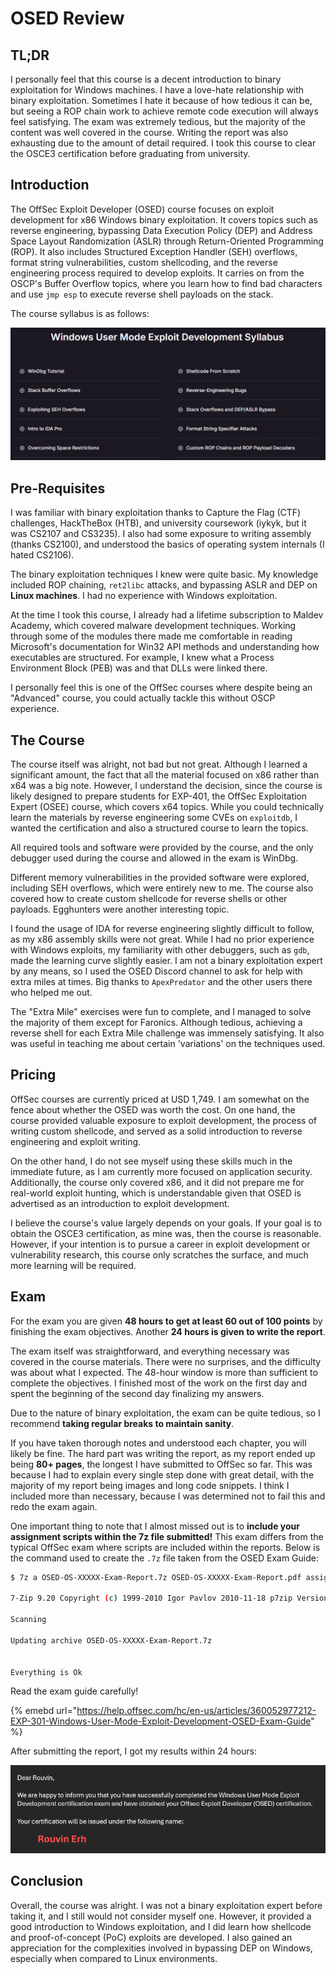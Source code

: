 # OSED Review

## TL;DR

I personally feel that this course is a decent introduction to binary exploitation for Windows machines. I have a love-hate relationship with binary exploitation. Sometimes I hate it because of how tedious it can be, but seeing a ROP chain work to achieve remote code execution will always feel satisfying. The exam was extremely tedious, but the majority of the content was well covered in the course. Writing the report was also exhausting due to the amount of detail required. I took this course to clear the OSCE3 certification before graduating from university.

## Introduction

The OffSec Exploit Developer (OSED) course focuses on exploit development for x86 Windows binary exploitation. It covers topics such as reverse engineering, bypassing Data Execution Policy (DEP) and Address Space Layout Randomization (ASLR) through Return-Oriented Programming (ROP). It also includes Structured Exception Handler (SEH) overflows, format string vulnerabilities, custom shellcoding, and the reverse engineering process required to develop exploits. It carries on from the OSCP's Buffer Overflow topics, where you learn how to find bad characters and use `jmp esp` to execute reverse shell payloads on the stack.

The course syllabus is as follows:

![Taken from OffSec's Website](../../../.gitbook/assets/osed-review-image.png)

## Pre-Requisites

I was familiar with binary exploitation thanks to Capture the Flag (CTF) challenges, HackTheBox (HTB), and university coursework (iykyk, but it was CS2107 and CS3235). I also had some exposure to writing assembly (thanks CS2100), and understood the basics of operating system internals (I hated CS2106).

The binary exploitation techniques I knew were quite basic. My knowledge included ROP chaining, `ret2libc` attacks, and bypassing ASLR and DEP on **Linux machines**. I had no experience with Windows exploitation.

At the time I took this course, I already had a lifetime subscription to Maldev Academy, which covered malware development techniques. Working through some of the modules there made me comfortable in reading Microsoft's documentation for Win32 API methods and understanding how executables are structured. For example, I knew what a Process Environment Block (PEB) was and that DLLs were linked there.

I personally feel this is one of the OffSec courses where despite being an "Advanced" course, you could actually tackle this without OSCP experience.

## The Course

The course itself was alright, not bad but not great. Although I learned a significant amount, the fact that all the material focused on x86 rather than x64 was a big note. However, I understand the decision, since the course is likely designed to prepare students for EXP-401, the OffSec Exploitation Expert (OSEE) course, which covers x64 topics. While you could technically learn the materials by reverse engineering some CVEs on `exploitdb`, I wanted the certification and also a structured course to learn the topics. 

All required tools and software were provided by the course, and the only debugger used during the course and allowed in the exam is WinDbg.

Different memory vulnerabilities in the provided software were explored, including SEH overflows, which were entirely new to me. The course also covered how to create custom shellcode for reverse shells or other payloads. Egghunters were another interesting topic.

I found the usage of IDA for reverse engineering slightly difficult to follow, as my x86 assembly skills were not great. While I had no prior experience with Windows exploits, my familiarity with other debuggers, such as `gdb`, made the learning curve slightly easier. I am not a binary exploitation expert by any means, so I used the OSED Discord channel to ask for help with extra miles at times. Big thanks to `ApexPredator` and the other users there who helped me out.

The "Extra Mile" exercises were fun to complete, and I managed to solve the majority of them except for Faronics. Although tedious, achieving a reverse shell for each Extra Mile challenge was immensely satisfying. It also was useful in teaching me about certain 'variations' on the techniques used.


## Pricing

OffSec courses are currently priced at USD 1,749. I am somewhat on the fence about whether the OSED was worth the cost. On one hand, the course provided valuable exposure to exploit development, the process of writing custom shellcode, and served as a solid introduction to reverse engineering and exploit writing.

On the other hand, I do not see myself using these skills much in the immediate future, as I am currently more focused on application security. Additionally, the course only covered x86, and it did not prepare me for real-world exploit hunting, which is understandable given that OSED is advertised as an introduction to exploit development.

I believe the course's value largely depends on your goals. If your goal is to obtain the OSCE3 certification, as mine was, then the course is reasonable. However, if your intention is to pursue a career in exploit development or vulnerability research, this course only scratches the surface, and much more learning will be required.

## Exam

For the exam you are given **48 hours to get at least 60 out of 100 points** by finishing the exam objectives. Another **24 hours is given to write the report**.

The exam itself was straightforward, and everything necessary was covered in the course materials. There were no surprises, and the difficulty was about what I expected. The 48-hour window is more than sufficient to complete the objectives. I finished most of the work on the first day and spent the beginning of the second day finalizing my answers.

Due to the nature of binary exploitation, the exam can be quite tedious, so I recommend **taking regular breaks to maintain sanity**.

If you have taken thorough notes and understood each chapter, you will likely be fine. The hard part was writing the report, as my report ended up being **80+ pages**, the longest I have submitted to OffSec so far. This was because I had to explain every single step done with great detail, with the majority of my report being images and long code snippets. I think I included more than necessary, because I was determined not to fail this and redo the exam again.

One important thing to note that I almost missed out is to **include your assignment scripts within the 7z file submitted!** This exam differs from the typical OffSec exam where scripts are included within the reports. Below is the command used to create the `.7z` file taken from the OSED Exam Guide:

```bash
$ 7z a OSED-OS-XXXXX-Exam-Report.7z OSED-OS-XXXXX-Exam-Report.pdf assignment1.py assignment2.py assignment3.py

7-Zip 9.20 Copyright (c) 1999-2010 Igor Pavlov 2010-11-18 p7zip Version 9.20 (locale=en_US.UTF-8,Utf16=on,HugeFiles=on,2 CPUs)

Scanning

Updating archive OSED-OS-XXXXX-Exam-Report.7z


Everything is Ok
```

Read the exam guide carefully!

{% emebd url="https://help.offsec.com/hc/en-us/articles/360052977212-EXP-301-Windows-User-Mode-Exploit-Development-OSED-Exam-Guide" %}

After submitting the report, I got my results within 24 hours:

![Passed!](../../../.gitbook/assets/osed-review-image-1.png)

## Conclusion

Overall, the course was alright. I was not a binary exploitation expert before taking it, and I still would not consider myself one. However, it provided a good introduction to Windows exploitation, and I did learn how shellcode and proof-of-concept (PoC) exploits are developed. I also gained an appreciation for the complexities involved in bypassing DEP on Windows, especially when compared to Linux environments.